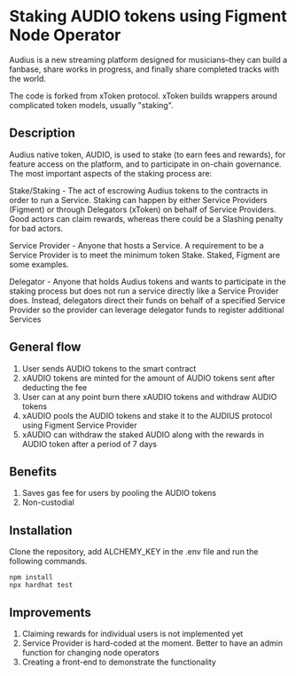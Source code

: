 # Staking AUDIO tokens using Figment Node Operator

Audius is a new streaming platform designed for musicians–they can build a fanbase, share works in progress, and finally share completed tracks with the world.

The code is forked from xToken protocol. xToken builds wrappers around complicated token models, usually "staking".

## Description

Audius native token, AUDIO, is used to stake (to earn fees and rewards), for feature access on the platform, and to participate in on-chain governance. The most important aspects of the staking process are:

Stake/Staking - The act of escrowing Audius tokens to the contracts in order to run a Service. Staking can happen by either Service Providers (Figment) or through Delegators (xToken) on behalf of Service Providers. Good actors can claim rewards, whereas there could be a Slashing penalty for bad actors.

Service Provider - Anyone that hosts a Service. A requirement to be a Service Provider is to meet the minimum token Stake. Staked, Figment are some examples.

Delegator - Anyone that holds Audius tokens and wants to participate in the staking process but does not run a service directly like a Service Provider does. Instead, delegators direct their funds on behalf of a specified Service Provider so the provider can leverage delegator funds to register additional Services

## General flow

1. User sends AUDIO tokens to the smart contract<br>
2. xAUDIO tokens are minted for the amount of AUDIO tokens sent after deducting the fee<br>
3. User can at any point burn there xAUDIO tokens and withdraw AUDIO tokens<br>
4. xAUDIO pools the AUDIO tokens and stake it to the AUDIUS protocol using Figment Service Provider<br>
5. xAUDIO can withdraw the staked AUDIO along with the rewards in AUDIO token after a period of 7 days<br>

## Benefits

1. Saves gas fee for users by pooling the AUDIO tokens<br>
2. Non-custodial<br>

## Installation

Clone the repository, add ALCHEMY_KEY in the .env file and run the following commands.

```
npm install
npx hardhat test
```

## Improvements

1. Claiming rewards for individual users is not implemented yet<br>
2. Service Provider is hard-coded at the moment. Better to have an admin function for changing node operators<br>
3. Creating a front-end to demonstrate the functionality
